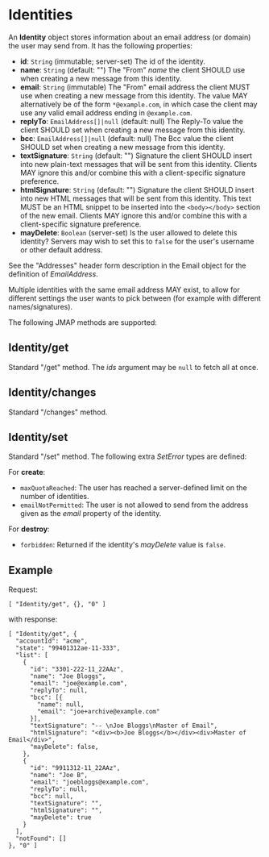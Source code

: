 # Identities

An **Identity** object stores information about an email address (or domain) the user may send from. It has the following properties:

- **id**: `String` (immutable; server-set)
  The id of the identity.
- **name**: `String` (default: "")
  The "From" *name* the client SHOULD use when creating a new message from this identity.
- **email**: `String` (immutable)
  The "From" email address the client MUST use when creating a new message from this identity. The value MAY alternatively be of the form `*@example.com`, in which case the client may use any valid email address ending in `@example.com`.
- **replyTo**: `EmailAddress[]|null` (default: null)
  The Reply-To value the client SHOULD set when creating a new message from this identity.
- **bcc**: `EmailAddress[]|null` (default: null)
  The Bcc value the client SHOULD set when creating a new message from this identity.
- **textSignature**: `String` (default: "")
  Signature the client SHOULD insert into new plain-text messages that will be sent from this identity. Clients MAY ignore this and/or combine this with a client-specific signature preference.
- **htmlSignature**: `String` (default: "")
  Signature the client SHOULD insert into new HTML messages that will be sent from this identity. This text MUST be an HTML snippet to be inserted into the `<body></body>` section of the new email. Clients MAY ignore this and/or combine this with a client-specific signature preference.
- **mayDelete**: `Boolean` (server-set)
  Is the user allowed to delete this identity? Servers may wish to set this to `false` for the user's username or other default address.

See the "Addresses" header form description in the Email object for the definition of *EmailAddress*.

Multiple identities with the same email address MAY exist, to allow for different settings the user wants to pick between (for example with different names/signatures).

The following JMAP methods are supported:

## Identity/get

Standard "/get" method. The *ids* argument may be `null` to fetch all at once.

## Identity/changes

Standard "/changes" method.

## Identity/set

Standard "/set" method. The following extra *SetError* types are defined:

For **create**:

- `maxQuotaReached`: The user has reached a server-defined limit on the number
  of identities.
- `emailNotPermitted`: The user is not allowed to send from the address given as
  the *email* property of the identity.

For **destroy**:

- `forbidden`: Returned if the identity's *mayDelete* value is `false`.

## Example

Request:

    [ "Identity/get", {}, "0" ]

with response:

    [ "Identity/get", {
      "accountId": "acme",
      "state": "99401312ae-11-333",
      "list": [
        {
          "id": "3301-222-11_22AAz",
          "name": "Joe Bloggs",
          "email": "joe@example.com",
          "replyTo": null,
          "bcc": [{
            "name": null,
            "email": "joe+archive@example.com"
          }],
          "textSignature": "-- \nJoe Bloggs\nMaster of Email",
          "htmlSignature": "<div><b>Joe Bloggs</b></div><div>Master of Email</div>",
          "mayDelete": false,
        },
        {
          "id": "9911312-11_22AAz",
          "name": "Joe B",
          "email": "joebloggs@example.com",
          "replyTo": null,
          "bcc": null,
          "textSignature": "",
          "htmlSignature": "",
          "mayDelete": true
        }
      ],
      "notFound": []
    }, "0" ]
